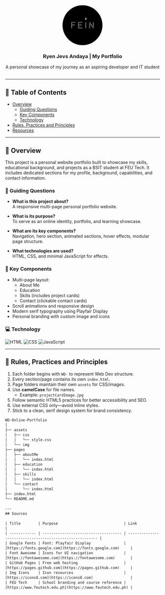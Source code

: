 <a name="readme-top"></a>

<br/>

<div align="center">
  <a href="https://github.com/Ryen0115">
    <img src="./assets/img/Fein.jpg" alt="Ryen Jevs Andaya" width="130" height="130" style="border-radius: 50%;">
  </a>
  <h3 align="center">Ryen Jevs Andaya | My Portfolio</h3>
</div>

<div align="center">
  A personal showcase of my journey as an aspiring developer and IT student
</div>

<br />

---

## 📑 Table of Contents

- [Overview](#overview)
  - [Guiding Questions](#guiding-questions)
  - [Key Components](#key-components)
  - [Technology](#technology)
- [Rules, Practices and Principles](#rules-practices-and-principles)
- [Resources](#resources)

---

## 🧠 Overview

This project is a personal website portfolio built to showcase my skills, educational background, and projects as a BSIT student at FEU Tech. It includes dedicated sections for my profile, background, capabilities, and contact information.

### 🎯 Guiding Questions

- **What is this project about?**  
  A responsive multi-page personal portfolio website.

- **What is its purpose?**  
  To serve as an online identity, portfolio, and learning showcase.

- **What are its key components?**  
  Navigation, hero section, animated sections, hover effects, modular page structure.

- **What technologies are used?**  
  HTML, CSS, and minimal JavaScript for effects.

### 🧩 Key Components

- Multi-page layout:
  - About Me
  - Education
  - Skills (includes project cards)
  - Contact (clickable contact cards)
- Scroll animations and responsive design
- Modern serif typography using Playfair Display
- Personal branding with custom image and icons

### 💻 Technology

![HTML](https://img.shields.io/badge/HTML-E34F26?style=for-the-badge&logo=html5&logoColor=white)
![CSS](https://img.shields.io/badge/CSS-1572B6?style=for-the-badge&logo=css3&logoColor=white)
![JavaScript](https://img.shields.io/badge/JavaScript-000000?style=for-the-badge&logo=javascript&logoColor=F7DF1E)

---

## 📏 Rules, Practices and Principles

1. Each folder begins with `WD-` to represent Web Dev structure.
2. Every section/page contains its own `index.html`.
3. Page folders maintain their own `assets` for CSS/images.
4. Use **camelCase** for file names.
   - Example: `projectCardImage.jpg`
5. Follow semantic HTML5 practices for better accessibility and SEO.
6. Use external CSS only—avoid inline styles.
7. Stick to a clean, serif design system for brand consistency.

```plaintext
WD-Online-Portfolio
│
├── assets
│   ├── css
│   │   └── style.css
│   └── img
├── pages
│   ├── aboutMe
│   │   └── index.html
│   ├── education
│   │   └── index.html
│   ├── skills
│   │   └── index.html
│   └── contact
│       └── index.html
├── index.html
└── README.md 

---
## Sources

| Title        | Purpose                              | Link                                                     |
| ------------ | ------------------------------------ | -------------------------------------------------------- |
| Google Fonts | Font: Playfair Display               | [https://fonts.google.com](https://fonts.google.com)     |
| Font Awesome | Icons for UI navigation              | [https://fontawesome.com](https://fontawesome.com)       |
| GitHub Pages | Free web hosting                     | [https://pages.github.com](https://pages.github.com)     |
| Img Icons    | Icon resources                       | [https://icons8.com](https://icons8.com)                 |
| FEU Tech     | School branding and course reference | [https://www.feutech.edu.ph](https://www.feutech.edu.ph) |

